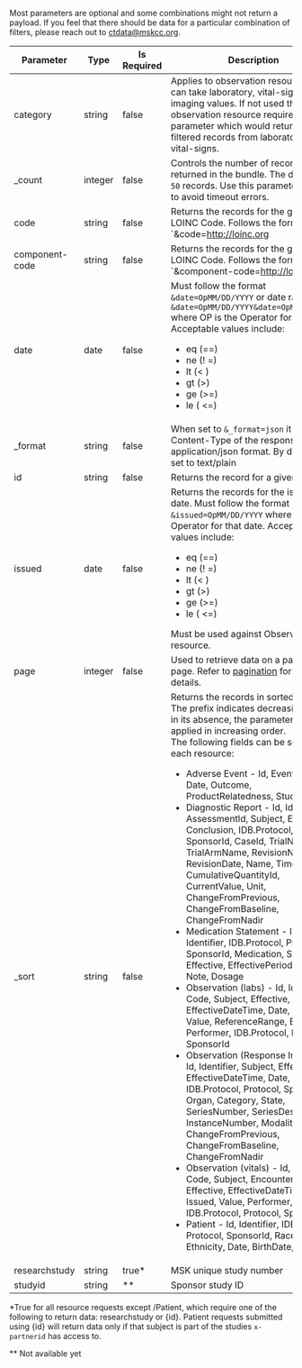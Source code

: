 Most parameters are optional and some combinations might not return a payload. If you feel that there should be data for a particular combination of filters, please reach out to [ctdata@mskcc.org](mailto:ctdata@mskcc.org).


| Parameter      | Type    | Is Required | Description                        |
| -----------    | ------- | ----------- | ---------------------------------- |
| category       | string  | false       | Applies to observation resource and can take laboratory, vital-signs or imaging values. If not used the observation resource requires "code" parameter which would return the filtered records from laboratory and vital-signs. |
| _count         | integer | false       | Controls the number of records returned in the bundle. The default is `50` records. Use this parameter wisely to avoid timeout errors. |
| code           | string  | false       | Returns the records for the given LOINC Code. Follows the format `&code=http://loinc.org|777-3,http://loinc.org|751-8` <br> Applies to Observation resource.|
| component-code | string  | false       | Returns the records for the given LOINC Code. Follows the format `&component-code=http://loinc.org|777-3,http://loinc.org|751-8` <br> Applies to Observation resource.|
| date           | date    | false       | Must follow the format `&date=OpMM/DD/YYYY` or date range as `&date=OpMM/DD/YYYY&date=OpMM/DD/YYYY` where OP is the Operator for that date. Acceptable values include: <ul><li>eq (==)</li><li>ne (! =)</li><li>lt (< )</li><li>gt (>)</li><li>ge (>=)</li><li>le ( <=)</li></ul>|
| _format        | string  | false       | When set to `&_format=json` it returns Content-Type of the response in application/json format. By default it is set to text/plain |
| id             | string  | false       | Returns the record for a given ID |
| issued         | date    | false       | Returns the records for the issued date. Must follow the format `&issued=OpMM/DD/YYYY` where OP is the Operator for that date. Acceptable values include: <ul><li>eq (==)</li><li>ne (! =)</li><li>lt (< )</li><li>gt (>)</li><li>ge (>=)</li><li>le ( <=)</li></ul> Must be used against Observation resource.|
| page           | integer | false       | Used to retrieve data on a particular page. Refer to [pagination](pagination.md) for more details. |
| _sort			 | string  | false       | Returns the records in sorted order. The prefix indicates decreasing order; in its absence, the parameter is applied in increasing order. <br> The following fields can be sorted for each resource: <ul><li>Adverse Event - Id, Event, Subject, Date, Outcome, ProductRelatedness, Study</li><li>Diagnostic Report - Id, Identifier, AssessmentId, Subject, Effective, Conclusion, IDB.Protocol, Protocol SponsorId, CaseId, TrialName, TrialArmName, RevisionNumber, RevisionDate, Name, Timepoint, CumulativeQuantityId, CurrentValue, Unit, ChangeFromPrevious, ChangeFromBaseline, ChangeFromNadir </li><li>Medication Statement - Id, Identifier, IDB.Protocol, Protocol, SponsorId, Medication, Subject, Effective, EffectivePeriod, Date, Note, Dosage </li><li>Observation (labs) - Id, Identifier, Code, Subject, Effective, EffectiveDateTime, Date, Issued, Value, ReferenceRange, Encounter, Performer, IDB.Protocol, Protocol, SponsorId </li><li>Observation (Response Imaging) - Id, Identifier, Subject, Effective, EffectiveDateTime, Date, Value, IDB.Protocol, Protocol, SponsorId, Organ, Category, State, SeriesNumber, SeriesDescription, InstanceNumber, Modality, Label, ChangeFromPrevious, ChangeFromBaseline, ChangeFromNadir </li><li>Observation (vitals) - Id, Identifier, Code, Subject, Encounter, Effective, EffectiveDateTime, Date, Issued, Value, Performer, IDB.Protocol, Protocol, SponsorId</li><li>Patient - Id, Identifier, IDB.Protocol, Protocol, SponsorId, Race, Ethnicity, Date, BirthDate, MRN </li></ul>|
| researchstudy  | string  | true*       | MSK unique study number           |
| studyid        | string  | **          | Sponsor study ID                  |

*True for all resource requests except /Patient, which require one of the following to return data: researchstudy or {id}. Patient requests submitted using {id} will return data only if that subject is part of the studies `x-partnerid` has access to.

** Not available yet